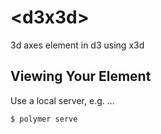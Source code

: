 # \<d3x3d\>

3d axes element in d3 using x3d

## Viewing Your Element

Use a local server, e.g. ...

```
$ polymer serve
```

